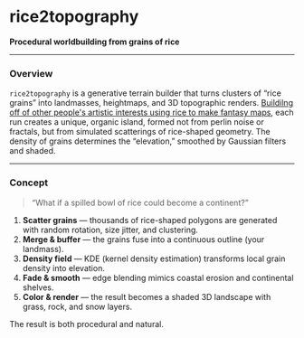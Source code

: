 # rice2topography  
**Procedural worldbuilding from grains of rice**

---

### Overview  
`rice2topography` is a generative terrain builder that turns clusters of “rice grains” into landmasses, heightmaps, and 3D topographic renders. [Buildilng off of other people's artistic interests using rice to make fantasy maps](https://thecozyartteacher.com/how-to-make-a-rice-fantasy-map/), each run creates a unique, organic island, formed not from perlin noise or fractals, but from simulated scatterings of rice-shaped geometry. The density of grains determines the “elevation,” smoothed by Gaussian filters and shaded.

---

### Concept  
> “What if a spilled bowl of rice could become a continent?”

1. **Scatter grains** — thousands of rice-shaped polygons are generated with random rotation, size jitter, and clustering.  
2. **Merge & buffer** — the grains fuse into a continuous outline (your landmass).  
3. **Density field** — KDE (kernel density estimation) transforms local grain density into elevation.  
4. **Fade & smooth** — edge blending mimics coastal erosion and continental shelves.  
5. **Color & render** — the result becomes a shaded 3D landscape with grass, rock, and snow layers.  

The result is both procedural and natural.
